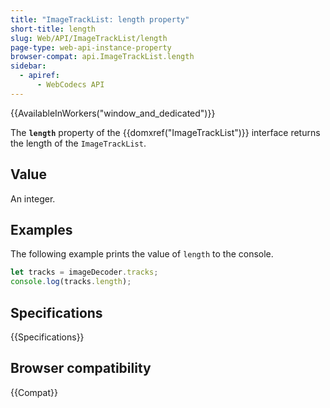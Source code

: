 ```yaml
---
title: "ImageTrackList: length property"
short-title: length
slug: Web/API/ImageTrackList/length
page-type: web-api-instance-property
browser-compat: api.ImageTrackList.length
sidebar:
  - apiref:
      - WebCodecs API
---
```


{{AvailableInWorkers("window_and_dedicated")}}

The **`length`** property of the {{domxref("ImageTrackList")}} interface returns the length of the `ImageTrackList`.

## Value

An integer.

## Examples

The following example prints the value of `length` to the console.

```js
let tracks = imageDecoder.tracks;
console.log(tracks.length);
```

## Specifications

{{Specifications}}

## Browser compatibility

{{Compat}}
